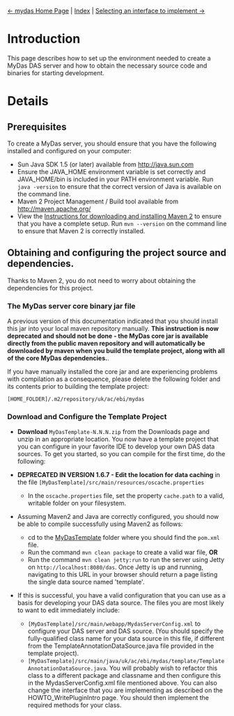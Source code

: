 [<- mydas Home Page](http://code.google.com/p/mydas/) | [Index](HELP_INDEX.md) | [Selecting an interface to implement ->](HOWTO_WritePluginIntro.md)


# Introduction #

This page describes how to set up the environment needed to create a MyDas DAS server and how to obtain the necessary source code and binaries for starting development.

# Details #

## Prerequisites ##

To create a MyDas server, you should ensure that you have the following installed and configured on your computer:

  * Sun Java SDK 1.5 (or later) available from http://java.sun.com
  * Ensure the JAVA\_HOME environment variable is set correctly and JAVA\_HOME/bin is included in your PATH environment variable.  Run `java -version` to ensure that the correct version of Java is available on the command line.
  * Maven 2 Project Management / Build tool available from http://maven.apache.org/
  * View the [Instructions for downloading and installing Maven 2](http://maven.apache.org/download.html#installation) to ensure that you have a complete setup.  Run `mvn --version` on the command line to ensure that Maven 2 is correctly installed.

## Obtaining and configuring the project source and dependencies. ##

Thanks to Maven 2, you do not need to worry about obtaining the dependencies for this project.

### The MyDas server core binary jar file ###

A previous version of this documentation indicated that you should install this jar into your local maven repository manually.  **This instruction is now deprecated and should not be done - the MyDas core jar is available directly from the public maven repository and will automatically be downloaded by maven when you build the template project, along with all of the core MyDas dependencies.**.

If you have manually installed the core jar and are experiencing problems with compilation as a consequence, please delete the following folder and its contents prior to building the template project:

`[HOME_FOLDER]/.m2/repository/uk/ac/ebi/mydas`

### Download and Configure the Template Project ###

  * **Download** `MyDasTemplate-N.N.N.zip` from the Downloads page and unzip in an appropriate location.  You now have a template project that you can configure in your favorite IDE to develop your own DAS data sources.  To get you started, so you can compile for the first time, do the following:

  * **DEPRECATED IN VERSION 1.6.7 - Edit the location for data caching** in the file `[MyDasTemplate]/src/main/resources/oscache.properties`
    * In the `oscache.properties` file, set the property `cache.path` to a valid, writable folder on your filesystem.

  * Assuming Maven2 and Java are correctly configured, you should now be able to compile successfully using Maven2 as follows:
    * cd to the [MyDasTemplate](MyDasTemplate.md) folder where you should find the `pom.xml` file.
    * Run the command `mvn clean package` to create a valid war file, **OR**
    * Run the command `mvn clean jetty:run` to run the server using Jetty on `http://localhost:8080/das`.  Once Jetty is up and running, navigating to this URL in your browser should return a page listing the single data source named 'template'.

  * If this is successful, you have a valid configuration that you can use as a basis for developing your DAS data source.  The files you are most likely to want to edit immediately include:
    * `[MyDasTemplate]/src/main/webapp/MydasServerConfig.xml` to configure your DAS server and DAS source.  (You should specify the fully-qualified class name for your data source in this file, if different from the TemplateAnnotationDataSource.java file provided in the template project).
    * `[MyDasTemplate]/src/main/java/uk/ac/ebi/mydas/template/TemplateAnnotationDataSource.java`.  You will probably wish to refactor this class to a different package and classname and then configure this in the MydasServerConfig.xml file mentioned above.  You can also change the interface that you are implementing as described on the HOWTO\_WritePluginIntro page.  You should then implement the required methods for your class.